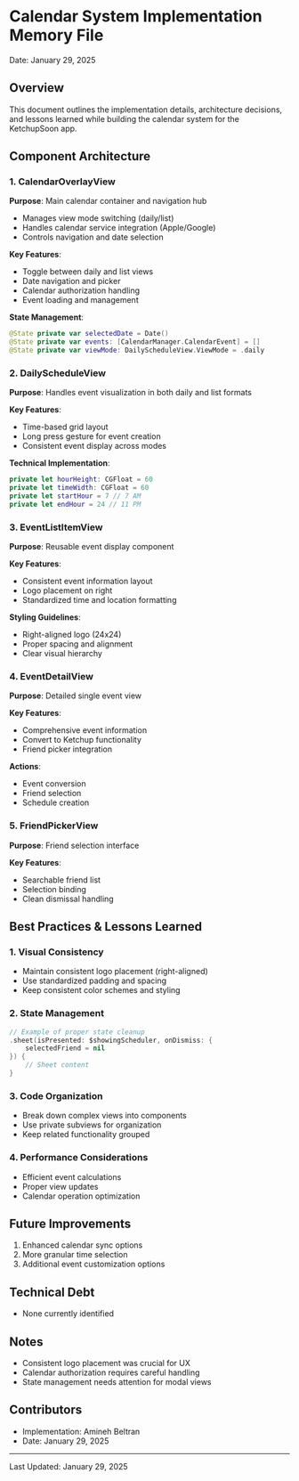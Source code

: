 # Calendar System Implementation Memory File
Date: January 29, 2025

## Overview
This document outlines the implementation details, architecture decisions, and lessons learned while building the calendar system for the KetchupSoon app.

## Component Architecture

### 1. CalendarOverlayView
**Purpose**: Main calendar container and navigation hub
- Manages view mode switching (daily/list)
- Handles calendar service integration (Apple/Google)
- Controls navigation and date selection

**Key Features**:
- Toggle between daily and list views
- Date navigation and picker
- Calendar authorization handling
- Event loading and management

**State Management**:
```swift
@State private var selectedDate = Date()
@State private var events: [CalendarManager.CalendarEvent] = []
@State private var viewMode: DailyScheduleView.ViewMode = .daily
```

### 2. DailyScheduleView
**Purpose**: Handles event visualization in both daily and list formats

**Key Features**:
- Time-based grid layout
- Long press gesture for event creation
- Consistent event display across modes

**Technical Implementation**:
```swift
private let hourHeight: CGFloat = 60
private let timeWidth: CGFloat = 60
private let startHour = 7 // 7 AM
private let endHour = 24 // 11 PM
```

### 3. EventListItemView
**Purpose**: Reusable event display component

**Key Features**:
- Consistent event information layout
- Logo placement on right
- Standardized time and location formatting

**Styling Guidelines**:
- Right-aligned logo (24x24)
- Proper spacing and alignment
- Clear visual hierarchy

### 4. EventDetailView
**Purpose**: Detailed single event view

**Key Features**:
- Comprehensive event information
- Convert to Ketchup functionality
- Friend picker integration

**Actions**:
- Event conversion
- Friend selection
- Schedule creation

### 5. FriendPickerView
**Purpose**: Friend selection interface

**Key Features**:
- Searchable friend list
- Selection binding
- Clean dismissal handling

## Best Practices & Lessons Learned

### 1. Visual Consistency
- Maintain consistent logo placement (right-aligned)
- Use standardized padding and spacing
- Keep consistent color schemes and styling

### 2. State Management
```swift
// Example of proper state cleanup
.sheet(isPresented: $showingScheduler, onDismiss: {
    selectedFriend = nil
}) {
    // Sheet content
}
```

### 3. Code Organization
- Break down complex views into components
- Use private subviews for organization
- Keep related functionality grouped

### 4. Performance Considerations
- Efficient event calculations
- Proper view updates
- Calendar operation optimization

## Future Improvements
1. Enhanced calendar sync options
2. More granular time selection
3. Additional event customization options

## Technical Debt
- None currently identified

## Notes
- Consistent logo placement was crucial for UX
- Calendar authorization requires careful handling
- State management needs attention for modal views

## Contributors
- Implementation: Amineh Beltran
- Date: January 29, 2025

---
Last Updated: January 29, 2025 